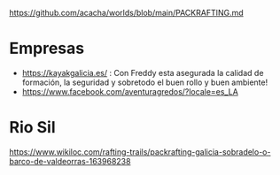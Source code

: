 https://github.com/acacha/worlds/blob/main/PACKRAFTING.md

# Empresas

- https://kayakgalicia.es/ : Con Freddy esta asegurada la calidad de formación, la seguridad y sobretodo el buen rollo y buen ambiente!
- https://www.facebook.com/aventuragredos/?locale=es_LA

# Rio Sil

https://www.wikiloc.com/rafting-trails/packrafting-galicia-sobradelo-o-barco-de-valdeorras-163968238
